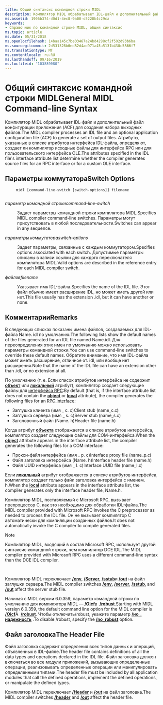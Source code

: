 ```yaml
---
title: Общий синтаксис командной строки MIDL
description: Компилятор MIDL обрабатывает IDL-файл и дополнительный файл конфигурации приложения (ACF) для создания набора выходных файлов.
ms.assetid: 1906b374-d0d1-4ec8-9a00-c5228b4c29ca
keywords:
- Справочник по командной строке MIDL, общий синтаксис
ms.topic: article
ms.date: 05/31/2018
ms.openlocfilehash: 14baa145c7be03467a24bd4298cf2f502d93b6ba
ms.sourcegitcommit: 2d531328b6ed82d4ad971a45a5131b430c5866f7
ms.translationtype: MT
ms.contentlocale: ru-RU
ms.lasthandoff: 09/16/2019
ms.locfileid: "103889080"
---
```

# <a name="general-midl-command-line-syntax"></a><span data-ttu-id="e1b13-104">Общий синтаксис командной строки MIDL</span><span class="sxs-lookup"><span data-stu-id="e1b13-104">General MIDL Command-line Syntax</span></span>

<span data-ttu-id="e1b13-105">Компилятор MIDL обрабатывает IDL-файл и дополнительный файл конфигурации приложения (ACF) для создания набора выходных файлов.</span><span class="sxs-lookup"><span data-stu-id="e1b13-105">The MIDL compiler processes an IDL file and an optional application configuration file (ACF) to generate a set of output files.</span></span> <span data-ttu-id="e1b13-106">Атрибуты, указанные в списке атрибутов интерфейса IDL-файла, определяют, создает ли компилятор исходные файлы для интерфейса RPC или для пользовательского интерфейса OLE.</span><span class="sxs-lookup"><span data-stu-id="e1b13-106">The attributes specified in the IDL file's interface attribute list determine whether the compiler generates source files for an RPC interface or for a custom OLE interface.</span></span>

## <a name="switch-options"></a><span data-ttu-id="e1b13-107">Параметры коммутатора</span><span class="sxs-lookup"><span data-stu-id="e1b13-107">Switch Options</span></span>

``` syntax
     midl [command-line-switch [switch-options]] filename
    
```

<dl> <dt>

<span data-ttu-id="e1b13-108"><span id="command-line-switch"></span><span id="COMMAND-LINE-SWITCH"></span>*параметр командной строки*</span><span class="sxs-lookup"><span data-stu-id="e1b13-108"><span id="command-line-switch"></span><span id="COMMAND-LINE-SWITCH"></span>*command-line-switch*</span></span>
</dt> <dd>

<span data-ttu-id="e1b13-109">Задает параметры командной строки компилятора MIDL.</span><span class="sxs-lookup"><span data-stu-id="e1b13-109">Specifies MIDL compiler command-line switches.</span></span> <span data-ttu-id="e1b13-110">Параметры могут присутствовать в любой последовательности.</span><span class="sxs-lookup"><span data-stu-id="e1b13-110">Switches can appear in any sequence.</span></span>

</dd> <dt>

<span data-ttu-id="e1b13-111"><span id="switch-options"></span><span id="SWITCH-OPTIONS"></span>*параметры коммутатора*</span><span class="sxs-lookup"><span data-stu-id="e1b13-111"><span id="switch-options"></span><span id="SWITCH-OPTIONS"></span>*switch-options*</span></span>
</dt> <dd>

<span data-ttu-id="e1b13-112">Задает параметры, связанные с каждым коммутатором.</span><span class="sxs-lookup"><span data-stu-id="e1b13-112">Specifies options associated with each switch.</span></span> <span data-ttu-id="e1b13-113">Допустимые параметры описаны в записи ссылки для каждого переключателя компилятора MIDL.</span><span class="sxs-lookup"><span data-stu-id="e1b13-113">Valid options are described in the reference entry for each MIDL compiler switch.</span></span>

</dd> <dt>

<span data-ttu-id="e1b13-114"><span id="filename"></span><span id="FILENAME"></span>*файлов*</span><span class="sxs-lookup"><span data-stu-id="e1b13-114"><span id="filename"></span><span id="FILENAME"></span>*filename*</span></span>
</dt> <dd>

<span data-ttu-id="e1b13-115">Указывает имя IDL-файла.</span><span class="sxs-lookup"><span data-stu-id="e1b13-115">Specifies the name of the IDL file.</span></span> <span data-ttu-id="e1b13-116">Этот файл обычно имеет расширение IDL, но может иметь другой или нет.</span><span class="sxs-lookup"><span data-stu-id="e1b13-116">This file usually has the extension .idl, but it can have another or none.</span></span>

</dd> </dl>

## <a name="remarks"></a><span data-ttu-id="e1b13-117">Комментарии</span><span class="sxs-lookup"><span data-stu-id="e1b13-117">Remarks</span></span>

<span data-ttu-id="e1b13-118">В следующих списках показаны имена файлов, создаваемых для IDL-файла Name. idl по умолчанию.</span><span class="sxs-lookup"><span data-stu-id="e1b13-118">The following lists show the default names of the files generated for an IDL file named Name.idl.</span></span> <span data-ttu-id="e1b13-119">Для переопределения этих имен по умолчанию можно использовать параметры командной строки.</span><span class="sxs-lookup"><span data-stu-id="e1b13-119">You can use command-line switches to override these default names.</span></span> <span data-ttu-id="e1b13-120">Обратите внимание, что имя IDL-файла может иметь расширение, отличное от. idl, или вообще нет расширения.</span><span class="sxs-lookup"><span data-stu-id="e1b13-120">Note that the name of the IDL file can have an extension other than .idl, or no extension at all.</span></span>

<span data-ttu-id="e1b13-121">По умолчанию (т. е. Если список атрибутов интерфейса не содержит [**объект**](object.md) или [**локальный**](local.md) атрибут), компилятор создает следующие файлы для [интерфейса RPC](files-generated-for-an-rpc-interface.md):</span><span class="sxs-lookup"><span data-stu-id="e1b13-121">By default (that is, if the interface attribute list does not contain the [**object**](object.md) or [**local**](local.md) attribute), the compiler generates the following files for an [RPC interface](files-generated-for-an-rpc-interface.md):</span></span>

-   <span data-ttu-id="e1b13-122">Заглушка клиента (имя \_ c. c)</span><span class="sxs-lookup"><span data-stu-id="e1b13-122">Client stub (name\_c.c)</span></span>
-   <span data-ttu-id="e1b13-123">Заглушка сервера (имя \_ s. c)</span><span class="sxs-lookup"><span data-stu-id="e1b13-123">Server stub (name\_s.c)</span></span>
-   <span data-ttu-id="e1b13-124">Заголовочный файл (Name. h)</span><span class="sxs-lookup"><span data-stu-id="e1b13-124">Header file (name.h)</span></span>

<span data-ttu-id="e1b13-125">Когда атрибут [**объекта**](object.md) отображается в списке атрибутов интерфейса, компилятор создает следующие файлы для COM-интерфейса:</span><span class="sxs-lookup"><span data-stu-id="e1b13-125">When the [**object**](object.md) attribute appears in the interface attribute list, the compiler generates the following files for a COM interface:</span></span>

-   <span data-ttu-id="e1b13-126">Прокси-файл интерфейса (имя \_ p. c)</span><span class="sxs-lookup"><span data-stu-id="e1b13-126">Interface proxy file (name\_p.c)</span></span>
-   <span data-ttu-id="e1b13-127">Файл заголовка интерфейса (Name. h)</span><span class="sxs-lookup"><span data-stu-id="e1b13-127">Interface header file (name.h)</span></span>
-   <span data-ttu-id="e1b13-128">Файл UUID интерфейса (имя \_ I. c)</span><span class="sxs-lookup"><span data-stu-id="e1b13-128">Interface UUID file (name\_I.c)</span></span>

<span data-ttu-id="e1b13-129">Если [**локальный**](local.md) атрибут отображается в списке атрибутов интерфейса, компилятор создает только файл заголовка интерфейса с именем. h.</span><span class="sxs-lookup"><span data-stu-id="e1b13-129">When the [**local**](local.md) attribute appears in the interface attribute list, the compiler generates only the interface header file, Name.h.</span></span>

<span data-ttu-id="e1b13-130">Компилятор MIDL, поставляемый с Microsoft RPC, вызывает препроцессор C, как это необходимо для обработки IDL-файла.</span><span class="sxs-lookup"><span data-stu-id="e1b13-130">The MIDL compiler provided with Microsoft RPC invokes the C preprocessor as needed to process the IDL file.</span></span> <span data-ttu-id="e1b13-131">Он не вызывает компилятор C автоматически для компиляции созданных файлов.</span><span class="sxs-lookup"><span data-stu-id="e1b13-131">It does not automatically invoke the C compiler to compile generated files.</span></span>

> [!Note]  
> <span data-ttu-id="e1b13-132">Компилятор MIDL, входящий в состав Microsoft RPC, использует другой синтаксис командной строки, чем компилятор DCE IDL.</span><span class="sxs-lookup"><span data-stu-id="e1b13-132">The MIDL compiler provided with Microsoft RPC uses a different command-line syntax than the DCE IDL compiler.</span></span>

 

<span data-ttu-id="e1b13-133">Компилятор MIDL переключает [**/env**](-env.md), [**/Server**](-server.md), [**/sstub**](-sstub.md)и [**/out**](-out.md) на файл заглушки сервера.</span><span class="sxs-lookup"><span data-stu-id="e1b13-133">The MIDL compiler switches [**/env**](-env.md), [**/server**](-server.md), [**/sstub**](-sstub.md), and [**/out**](-out.md) affect the server stub file.</span></span>

<span data-ttu-id="e1b13-134">Начиная с MIDL версии 6.0.359, параметр командной строки по умолчанию для компилятора MIDL — [**/Oicf**](-oi.md)в  [**/robust**](-robust.md).</span><span class="sxs-lookup"><span data-stu-id="e1b13-134">Starting with MIDL version 6.0.359, the default command line option for the MIDL compiler is [**/Oicf**](-oi.md)Â  [**/robust**](-robust.md).</span></span> <span data-ttu-id="e1b13-135">Чтобы отключить/robust, укажите параметр [**/но \_ надежность**](-no-robust.md) .</span><span class="sxs-lookup"><span data-stu-id="e1b13-135">To disable /robust, specify the [**/no\_robust**](-no-robust.md) option.</span></span>

## <a name="the-header-file"></a><span data-ttu-id="e1b13-136">Файл заголовка</span><span class="sxs-lookup"><span data-stu-id="e1b13-136">The Header File</span></span>

<span data-ttu-id="e1b13-137">Файл заголовка содержит определения всех типов данных и операций, объявленных в IDL-файле.</span><span class="sxs-lookup"><span data-stu-id="e1b13-137">The header file contains definitions of all the data types and operations declared in the IDL file.</span></span> <span data-ttu-id="e1b13-138">Файл заголовка должен включаться во все модули приложений, вызывающие определенные операции, реализовывать определенные операции или манипулировать определенными типами.</span><span class="sxs-lookup"><span data-stu-id="e1b13-138">The header file must be included by all application modules that call the defined operations, implement the defined operations, or manipulate the defined types.</span></span>

<span data-ttu-id="e1b13-139">Компилятор MIDL переключает [**/Header**](-header.md) и [**/out**](-out.md) на файл заголовка.</span><span class="sxs-lookup"><span data-stu-id="e1b13-139">The MIDL compiler switches [**/header**](-header.md) and [**/out**](-out.md) affect the header file.</span></span>

 

 




